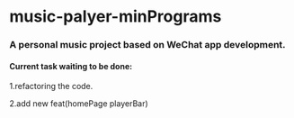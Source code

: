 # music-palyer-minPrograms
### A personal music project based on WeChat app development.
#### Current task waiting to be done: 
1.refactoring the code.  

2.add new feat(homePage playerBar)
